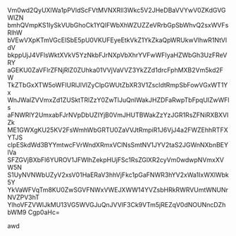 Vm0wd2QyUXlWa1pPVldScFVtMVNXRll3Wkc5V2JHeDBaVVYwV0ZKdGVGWlZN
bmhQVmpKS1IySkVUbGhoCk1YQlFWbXhWZUZZeVRrbGpSbWhvQ2sxWVFsRlhW
bVEwVXpKTmVGcElSbE5pU0VKUFEyeEtkVkZ1YkZkaQpWRUkwVlhwR1NtVldV
bkppUjJ4VFlsWktXVkV5YzNkbFJrNXpVbXhrYVFwWFIyaHZWbGh3UzFReVRY
aGEKU0ZaVFlrZFNjRlZ0ZUhka01VVjVaVVZ3YkZZd1drcFphMXB2Vm5kd2FW
TkZTbGxXTW5oWFlURlJlVlZyClpGWUtZbXR3V1ZscldtRmpSbFowVGxWT1Yx
WnJWalZVVmxZd1ZUSktTRlZzY0ZwTlJuQnlWakJHZDFaRwpTbFpqUlZwWFls
aFNWRlY2UmxabFJrNVpDbUZIYjB0VmJHUTBWakZzYzJGR1RsZFNiRXBXVlZk
ME1GWXgKU25KV2FsWmhWbGRTU0ZaVVJtRmpiR1J6VjJ4a2FWZEhhRTFXYTJS
clpESkdWd3BYYmtwcFVrWndXRmxVClNsSmtNV1JYV2taS2JGWnNXbnBEYlVa
SFZGVjBXbFl6YUROV1JFWlhZekpHUjFSc1RsZGlXR2cyVm0wdwpNVmxXVW5N
S1UyNVNWbUZyV2xsV01HaERaV3hhVjFkc1pGaFNWR3hYV2xWa1IxWXlWbk5Y
YkVaWFVqTm8KU0ZwSGVFNWxVWEJXWW14YVZsbHRkRWRVUmtWNUNrNVZPV3hT
YlhoVFZVWlJkMU13VG5WVGJuQnJVVlF3Ck9VTm5jREZqV0dNOUNncDZhbWM9
Cgp0aHc=

awd